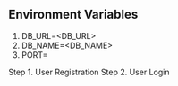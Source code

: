 ## Environment Variables

1. DB_URL=<DB_URL>
2. DB_NAME=<DB_NAME>
3. PORT=<PORT>

Step 1. User Registration
Step 2. User Login